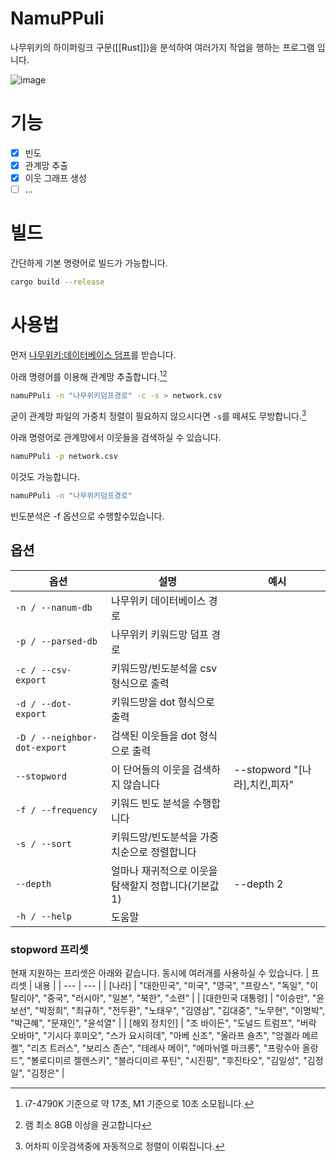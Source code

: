 # NamuPPuli
나무위키의 하이퍼링크 구문([[Rust]])을 분석하여 여러가지 작업을 행하는 프로그램 입니다.

![image](https://user-images.githubusercontent.com/8307128/193088031-5071d7fd-8f9f-4cd5-9193-aa2597fd5cfe.png)

# 기능
- [x] 빈도
- [x] 관계망 추출
- [x] 이웃 그래프 생성
- [ ] ...

# 빌드
간단하게 기본 명령어로 빌드가 가능합니다.
``` bash
cargo build --release
```

# 사용법
먼저 [나무위키:데이터베이스 덤프](https://namu.wiki/w/%EB%82%98%EB%AC%B4%EC%9C%84%ED%82%A4:%EB%8D%B0%EC%9D%B4%ED%84%B0%EB%B2%A0%EC%9D%B4%EC%8A%A4%20%EB%8D%A4%ED%94%84)를 받습니다.

아래 명령어를 이용해 관계망 추출합니다.[^1][^2]
``` bash
namuPPuli -n "나무위키덤프경로" -c -s > network.csv
```
굳이 관계망 파일의 가중치 정렬이 필요하지 않으시다면 ``-s``를 떼셔도 무방합니다.[^3]

아래 명령어로 관계망에서 이웃들을 검색하실 수 있습니다.
``` bash
namuPPuli -p network.csv
```
이것도 가능합니다.
``` bash
namuPPuli -n "나무위키덤프경로"
```
빈도분석은 -f 옵션으로 수행할수있습니다.

## 옵션
| 옵션 | 설명 | 예시 |
| --- | --- | --- |
| `-n / --nanum-db` | 나무위키 데이터베이스 경로 |
| `-p / --parsed-db` | 나무위키 키워드망 덤프 경로 |
| `-c / --csv-export` | 키워드망/빈도분석을 csv 형식으로 출력 |
| `-d / --dot-export` | 키워드망을 dot 형식으로 출력 |
| `-D / --neighbor-dot-export` | 검색된 이웃들을 dot 형식으로 출력 |
| `--stopword` | 이 단어들의 이웃을 검색하지 않습니다 | --stopword "[나라],치킨,피자"
| `-f / --frequency` | 키워드 빈도 분석을 수행합니다 |
| `-s / --sort` | 키워드망/빈도분석을 가중치순으로 정렬합니다 |
| `--depth` | 얼마나 재귀적으로 이웃을 탐색할지 정합니다(기본값1) | --depth 2 |
| `-h / --help` | 도움말 |

### stopword 프리셋
현재 지원하는 프리셋은 아래와 같습니다. 동시에 여러개를 사용하실 수 있습니다.
| 프리셋 | 내용 |
| --- | --- |
| [나라] | "대한민국", "미국", "영국", "프랑스", "독일", "이탈리아", "중국", "러시아", "일본", "북한", "소련" |
| [대한민국 대통령] | "이승만", "윤보선", "박정희", "최규하", "전두환", "노태우", "김영삼", "김대중", "노무현", "이명박", "박근혜", "문재인", "윤석열" |
| [해외 정치인] | "조 바이든", "도널드 트럼프", "버락 오바마", "기시다 후미오", "스가 요시히데", "아베 신조", "올라프 숄츠", "앙겔라 메르켈", "리즈 트러스", "보리스 존슨", "테레사 메이", "에마뉘엘 마크롱", "프랑수아 올랑드", "볼로디미르 젤렌스키", "블라디미르 푸틴", "시진핑", "후진타오", "김일성", "김정일", "김정은" |
[^1]:i7-4790K 기준으로 약 17초, M1 기준으로 10초 소모됩니다.
[^2]:램 최소 8GB 이상을 권고합니다
[^3]:어차피 이웃검색중에 자동적으로 정렬이 이뤄집니다.
